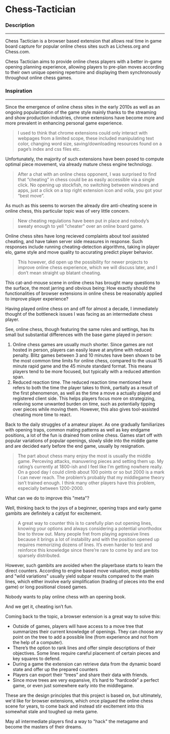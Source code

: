 # Chess-Tactician

### Description
---
Chess Tactician is a browser based extension that allows real time in game board capture for popular online chess sites such as Lichess.org and Chess.com. 

Chess Tactician aims to provide online chess players with a better in-game opening planning experience, allowing players to pre-plan moves according to their own unique opening repertoire and displaying them synchronously throughout online chess games.

### Inspiration
---
Since the emergence of online chess sites in the early 2010s as well as an ongoing popularization of the game style mainly thanks to the streaming and show production industries, chrome extensions have become more and more prevalent in enhancing personal game experience. 

> I used to think that chrome extensions could only interact with webpages from a limited scope, these included manipulating text color, changing word size, saving/downloading resources found on a page’s index and css files etc.

Unfortunately, the majority of such extensions have been posed to compute optimal piece movement, via already mature chess engine technology. 

> After a chat with an online chess opponent, I was surprised to find that “cheating” in chess could be as easily accessible via a single click. No opening up stockfish, no switching between windows and apps, just a click on a top right extension icon and volla, you got your “best move”.

As much as this seems to worsen the already dire anti-cheating scene in online chess, this particular topic was of very little concern. 

> New cheating regulations have been put in place and nobody’s sweaty enough to yell "cheater" over an online board game. 
 
Online chess sites have long recieved complaints about tool assisted cheating, and have taken server side measures in response. Such responses include running cheating-detection algorithms, taking in player elo, game style and move quality to accurating predict player behavior.

> This however, did open up the possibility for newer projects to improve online chess experience, which we will discuss later, and I don’t mean straight up blatant cheating.

This cat-and-mouse scene in online chess has brought many questions to the surface, the most jarring and obvious being: How exactly should the functionalities of browser extensions in online chess be reasonably applied to improve player experience?

Having played online chess on and off for almost a decade, I immediately thought of the bottleneck issues I was facing as an intermediate chess player.

See, online chess, though featuring the same rules and settings, has its small but substantial differences with the base game played in person:

1. Online chess games are usually much shorter. Since games are not hosted in person, players can easily leave at anytime with reduced penalty. Blitz games between 3 and 10 minutes have been shown to be the most common time limits for online chess, compared to the usual 15 minute rapid game and the 45 minute standard format. This means players tend to be more focused, but typically with a reduced attention span.
2. Reduced reaction time. The reduced reaction time mentioned here refers to both the time the player takes to think, partially as a result of the first phenomenon, as well as the time a move a actually played and registered client side. This helps players focus more on strategizing, relieving some unwanted burden on time, such as potentially tipping over pieces while moving them. However, this also gives tool-assisted cheating more time to react. 

Back to the daily struggles of a amateur player. As one gradually familiarizes with opening traps, common mating patterns as well as key endgame positions, a lot of the fun is drained from online chess. Games start off with popular variations of popular openings, slowly slide into the middle game and are decided early before the end game, usually by resignation.

> The part about chess many enjoy the most is usually the middle game. Perceving attacks, manuvering pieces and setting them up. My rating’s currently at 1800-ish and I feel like I’m getting nowhere really. On a good day I could climb about 100 points or so but 2000 is a mark I can never reach. The problem’s probably that my middlegame theory isn’t trained enough. I think many other players have this problem, especially between 1200-2000. 

What can we do to improve this "meta"? 

Well, thinking back to the joys of a beginner, opening traps and early game gambits are definitely a catlyst for excitement.

> A great way to counter this is to carefully plan out opening lines, knowing your options and always considering a potential unorthodox line to throw out. Many people fret from playing agressive lines because it brings a lot of instability and with the position opened up requires memorizing dozens of lines. It’s even harder to test and reinforce this knowledge since there’re rare to come by and are too sparsely distributed.

However, such gambits are avoided when the playerbase starts to learn the direct counters. According to engine based move valuation, most gambits and "wild variations" usually yield subpar results compared to the main lines, which either involve early simplification (trading of pieces into the end game) or long positional closed games.

Nobody wants to play online chess with an opening book. 

And we get it, cheating isn’t fun. 

Coming back to the topic, a browser extension is a great way to solve this:

- Outside of games, players will have access to a move tree that summarizes their current knowledge of openings. They can choose any point on the tree to add a possible line (from experience and not from the help of a computer).
- There’s the option to rank lines and offer simple descriptions of their objectives. Some lines require careful placement of certain pieces and key squares to defend.
- During a game the extension can retrieve data from the dynamic board state and offer up the prepared counters
- Players can export their “trees” and share their data with friends.
- Since move trees are very expansive, it’s hard to “hardcode” a perfect game, or even just somewhere early into the middlegame.

These are the design principles that this project is based on, but ultimately, we'd like for browser extensions, which once plagued the online chess scene for years, to come back and instead stir excitement into this somewhat stale and toughed up meta game. 

May all intermediate players find a way to "hack" the metagame and become the masters of their dreams.



